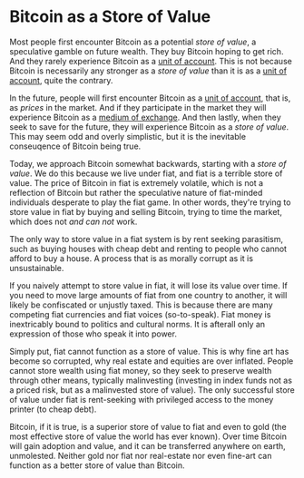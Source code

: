 # Bitcoin as a Store of Value

Most people first encounter Bitcoin
 as a potential *store of value*,
 a speculative gamble on future wealth.
They buy Bitcoin hoping to get rich.
And they rarely experience Bitcoin as a 
 [unit of account](unit-of-account.md).
This is not because Bitcoin
 is necessarily any stronger as a *store of value*
 than it is as a 
 [unit of account](unit-of-account.md),
 quite the contrary.

In the future,
 people will first encounter
 Bitcoin as a [unit of account](unit-of-account.md),
 that is, as *prices* in the market.
And if they participate in the market
 they will experience Bitcoin as a
 [medium of exchange](medium-of-exchange.md).
And then lastly,
 when they seek to save for the future,
 they will experience
 Bitcoin as a *store of value*.
This may seem odd and overly simplistic,
 but it is the inevitable
 conseuqence of Bitcoin being true.

Today, we approach Bitcoin somewhat
 backwards, starting with a
 *store of value*.
We do this
 because we live under fiat,
 and fiat is a terrible
 store of value.
The price of Bitcoin in fiat
 is extremely volatile,
 which is not a reflection of Bitcoin
 but rather the speculative
 nature of fiat-minded individuals
 desperate to play the fiat game.
In other words, they're trying to store
 value in fiat by buying and selling Bitcoin,
 trying to time the market,
 which does not *and can not* work.

The only way to store value in
 a fiat system is by rent seeking
 parasitism, such as buying houses
 with cheap debt and renting
 to people who cannot
 afford to buy a house.
A process that is as morally corrupt
 as it is unsustainable.

If you naively attempt to store value in fiat,
 it will lose its value over time.
If you need to move large amounts of fiat
 from one country to another,
 it will likely be confiscated or unjustly taxed.
This is because there are many competing
 fiat currencies and fiat voices (so-to-speak).
Fiat money is inextricably bound to politics
 and cultural norms.
It is afterall only an expression
 of those who speak it into power.

Simply put, fiat cannot function as 
 a store of value. This is why fine art
 has become so corrupted, why real estate
 and equities are over inflated.
People cannot store
 wealth using fiat money, so they seek
 to preserve wealth through other
 means, typically malinvesting
 (investing in index funds not as a priced risk,
 but as a malinvested store of value).
The only successful store of value under
 fiat is rent-seeking with privileged
 access to the money printer
 (to cheap debt).

Bitcoin, if it is true, is a superior store of value
 to fiat and even to gold
 (the most effective store of value the world has ever known).
Over time Bitcoin will gain adoption and value, 
 and it can be transferred anywhere on earth, unmolested.
Neither gold nor fiat nor real-estate nor even fine-art
 can function as a better store of value than Bitcoin.


